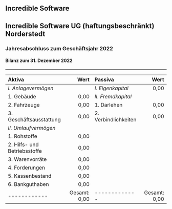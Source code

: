 ## Incredible Software ##
Incredible Software UG (haftungsbeschränkt)  
Norderstedt  
---
### Jahresabschluss zum Geschäftsjahr 2022
#### Bilanz zum 31. Dezember 2022
---
|**Aktiva**|Wert|**Passiva**|Wert|
|:------------|-------------:|:-------------|-------------:|
|*I. Anlagevermögen*||*I. Eigenkapital*|0,00|
|       1. Gebäude|0,00|*II. Fremdkapital*||
|       2. Fahrzeuge|0,00|     1. Darlehen|0,00|
|       3. Geschäftsausstattung|0,00|      2. Verbindlichkeiten|0,00|
|*II. Umlaufvermögen*|||
|   1. Rohstoffe|0,00||
|   2. Hilfs- und Betriebsstoffe|0,00||
|   3. Warenvorräte|0,00||
|   4. Forderungen|0,00||
|   5. Kassenbestand|0,00||
|   6. Bankguthaben|0,00||
|------------|Gesamt: 0,00|-------------|Gesamt: 0,00|